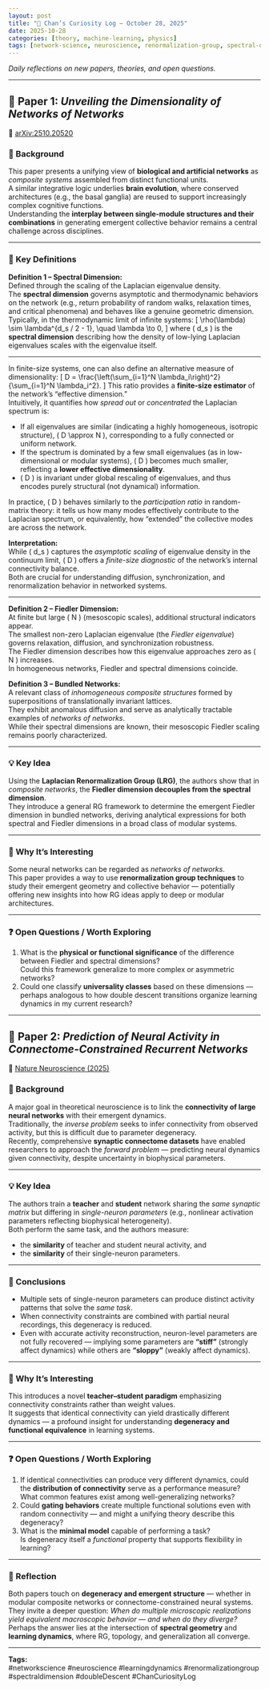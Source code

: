 ```yaml
---
layout: post
title: "🧭 Chan’s Curiosity Log — October 28, 2025"
date: 2025-10-28
categories: [theory, machine-learning, physics]
tags: [network-science, neuroscience, renormalization-group, spectral-dimension, double-descent, curiosity-log]
---
```


*Daily reflections on new papers, theories, and open questions.*

---

## 🧩 Paper 1: *Unveiling the Dimensionality of Networks of Networks*  
📄 [arXiv:2510.20520](https://arxiv.org/pdf/2510.20520)

### 🔬 Background  
This paper presents a unifying view of **biological and artificial networks** as *composite systems* assembled from distinct functional units.  
A similar integrative logic underlies **brain evolution**, where conserved architectures (e.g., the basal ganglia) are reused to support increasingly complex cognitive functions.  
Understanding the **interplay between single-module structures and their combinations** in generating emergent collective behavior remains a central challenge across disciplines.

---

### 📘 Key Definitions  

**Definition 1 – Spectral Dimension:**  
Defined through the scaling of the Laplacian eigenvalue density.  
The **spectral dimension** governs asymptotic and thermodynamic behaviors on the network (e.g., return probability of random walks, relaxation times, and critical phenomena) and behaves like a genuine geometric dimension.  
Typically, in the thermodynamic limit of infinite systems:
\[
\rho(\lambda) \sim \lambda^{d_s / 2 - 1}, \quad \lambda \to 0,
\]
where \( d_s \) is the **spectral dimension** describing how the density of low-lying Laplacian eigenvalues scales with the eigenvalue itself.

---

In finite-size systems, one can also define an alternative measure of dimensionality:
\[
D = \frac{\left(\sum_{i=1}^N \lambda_i\right)^2}{\sum_{i=1}^N \lambda_i^2}.
\]
This ratio provides a **finite-size estimator** of the network’s “effective dimension.”  
Intuitively, it quantifies how *spread out* or *concentrated* the Laplacian spectrum is:

- If all eigenvalues are similar (indicating a highly homogeneous, isotropic structure), \( D \approx N \), corresponding to a fully connected or uniform network.  
- If the spectrum is dominated by a few small eigenvalues (as in low-dimensional or modular systems), \( D \) becomes much smaller, reflecting a **lower effective dimensionality**.  
- \( D \) is invariant under global rescaling of eigenvalues, and thus encodes purely structural (not dynamical) information.

In practice, \( D \) behaves similarly to the *participation ratio* in random-matrix theory: it tells us how many modes effectively contribute to the Laplacian spectrum, or equivalently, how “extended” the collective modes are across the network.

**Interpretation:**  
While \( d_s \) captures the *asymptotic scaling* of eigenvalue density in the continuum limit, \( D \) offers a *finite-size diagnostic* of the network’s internal connectivity balance.  
Both are crucial for understanding diffusion, synchronization, and renormalization behavior in networked systems.

---

**Definition 2 – Fiedler Dimension:**  
At finite but large \( N \) (mesoscopic scales), additional structural indicators appear.  
The smallest non-zero Laplacian eigenvalue (the *Fiedler eigenvalue*) governs relaxation, diffusion, and synchronization robustness.  
The Fiedler dimension describes how this eigenvalue approaches zero as \( N \) increases.  
In homogeneous networks, Fiedler and spectral dimensions coincide.

**Definition 3 – Bundled Networks:**  
A relevant class of *inhomogeneous composite structures* formed by superpositions of translationally invariant lattices.  
They exhibit anomalous diffusion and serve as analytically tractable examples of *networks of networks*.  
While their spectral dimensions are known, their mesoscopic Fiedler scaling remains poorly characterized.

---

### 💡 Key Idea  
Using the **Laplacian Renormalization Group (LRG)**, the authors show that in *composite networks*, the **Fiedler dimension decouples from the spectral dimension**.  
They introduce a general RG framework to determine the emergent Fiedler dimension in bundled networks, deriving analytical expressions for both spectral and Fiedler dimensions in a broad class of modular systems.

---

### 🌱 Why It’s Interesting  
Some neural networks can be regarded as *networks of networks*.  
This paper provides a way to use **renormalization group techniques** to study their emergent geometry and collective behavior — potentially offering new insights into how RG ideas apply to deep or modular architectures.

---

### ❓ Open Questions / Worth Exploring  
1. What is the **physical or functional significance** of the difference between Fiedler and spectral dimensions?  
   Could this framework generalize to more complex or asymmetric networks?  
2. Could one classify **universality classes** based on these dimensions — perhaps analogous to how double descent transitions organize learning dynamics in my current research?

---

## 🧩 Paper 2: *Prediction of Neural Activity in Connectome-Constrained Recurrent Networks*  
📄 [Nature Neuroscience (2025)](https://www.nature.com/articles/s41593-025-02080-4)

### 🔬 Background  
A major goal in theoretical neuroscience is to link the **connectivity of large neural networks** with their emergent dynamics.  
Traditionally, the *inverse problem* seeks to infer connectivity from observed activity, but this is difficult due to parameter degeneracy.  
Recently, comprehensive **synaptic connectome datasets** have enabled researchers to approach the *forward problem* — predicting neural dynamics given connectivity, despite uncertainty in biophysical parameters.

---

### 💡 Key Idea  
The authors train a **teacher** and **student** network sharing the *same synaptic matrix* but differing in *single-neuron parameters* (e.g., nonlinear activation parameters reflecting biophysical heterogeneity).  
Both perform the same task, and the authors measure:
- the **similarity** of teacher and student neural activity, and  
- the **similarity** of their single-neuron parameters.

---

### 📘 Conclusions  
- Multiple sets of single-neuron parameters can produce distinct activity patterns that solve the *same task*.  
- When connectivity constraints are combined with partial neural recordings, this degeneracy is reduced.  
- Even with accurate activity reconstruction, neuron-level parameters are not fully recovered — implying some parameters are **“stiff”** (strongly affect dynamics) while others are **“sloppy”** (weakly affect dynamics).

---

### 🌱 Why It’s Interesting  
This introduces a novel **teacher–student paradigm** emphasizing connectivity constraints rather than weight values.  
It suggests that identical connectivity can yield drastically different dynamics — a profound insight for understanding **degeneracy and functional equivalence** in learning systems.

---

### ❓ Open Questions / Worth Exploring  
1. If identical connectivities can produce very different dynamics, could the **distribution of connectivity** serve as a performance measure?  
   What common features exist among well-generalizing networks?  
2. Could **gating behaviors** create multiple functional solutions even with random connectivity — and might a unifying theory describe this degeneracy?  
3. What is the **minimal model** capable of performing a task?  
   Is degeneracy itself a *functional* property that supports flexibility in learning?

---

### 🧠 Reflection  
Both papers touch on **degeneracy and emergent structure** — whether in modular composite networks or connectome-constrained neural systems.  
They invite a deeper question: *When do multiple microscopic realizations yield equivalent macroscopic behavior — and when do they diverge?*  
Perhaps the answer lies at the intersection of **spectral geometry** and **learning dynamics**, where RG, topology, and generalization all converge.

---

**Tags:**  
#networkscience #neuroscience #learningdynamics #renormalizationgroup #spectraldimension #doubleDescent #ChanCuriosityLog

